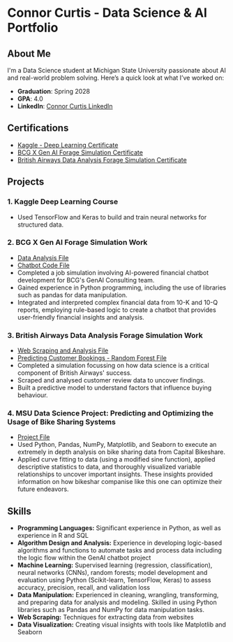 # Connor Curtis - Data Science & AI Portfolio

## About Me

I'm a Data Science student at Michigan State University passionate about AI and real-world problem solving. Here’s a quick look at what I’ve worked on:

- **Graduation**: Spring 2028
- **GPA**: 4.0
- **LinkedIn**: [Connor Curtis LinkedIn](https://www.linkedin.com/in/connor-curtis-803028364/)

## Certifications

- [Kaggle - Deep Learning Certificate](https://github.com/connorcurtis6/ConnorCurtis-Portfolio/blob/main/Kaggle-%20Intro%20to%20Deep%20Learning%20Certificate.png?raw=true)
- [BCG X Gen AI Forage Simulation Certificate](https://github.com/connorcurtis6/ConnorCurtis-Portfolio/blob/main/Forage%20-%20BCG%20X%20Certificate%20(job%20simulation).pdf)
- [British Airways Data Analysis Forage Simulation Certificate](https://github.com/connorcurtis6/ConnorCurtis-Portfolio/blob/main/Forage%20-%20British%20Airways%20Certificate%20(job%20simulation).pdf)

## Projects

### 1. Kaggle Deep Learning Course
- Used TensorFlow and Keras to build and train neural networks for structured data.

### 2. BCG X Gen AI Forage Simulation Work
- [Data Analysis File](https://github.com/connorcurtis6/ConnorCurtis-Portfolio/blob/main/BCG%20X.ipynb)
- [Chatbot Code File](https://github.com/connorcurtis6/ConnorCurtis-Portfolio/blob/main/app.py)
- Completed a job simulation involving AI-powered financial chatbot development for BCG's GenAI Consulting team.
- Gained experience in Python programming, including the use of libraries such as pandas for data manipulation.
- Integrated and interpreted complex financial data from 10-K and 10-Q reports, employing rule-based logic to create a chatbot that provides user-friendly financial insights and analysis.

### 3. British Airways Data Analysis Forage Simulation Work
- [Web Scraping and Analysis File](https://github.com/connorcurtis6/ConnorCurtis-Portfolio/blob/main/Forage%20British%20Airways.ipynb)
- [Predicting Customer Bookings - Random Forest File](https://github.com/connorcurtis6/ConnorCurtis-Portfolio/blob/main/British%20Airways%20Machine%20Learning.ipynb)
- Completed a simulation focussing on how data science is a critical component of British Airways' success.
- Scraped and analysed customer review data to uncover findings.
- Built a predictive model to understand factors that influence buying behaviour.

### 4. MSU Data Science Project: Predicting and Optimizing the Usage of Bike Sharing Systems
- [Project File](https://github.com/connorcurtis6/ConnorCurtis-Portfolio/blob/main/CMSE%20201%20Project.ipynb)
- Used Python, Pandas, NumPy, Matplotlib, and Seaborn to execute an extremely in depth analysis on bike sharing data from Capital Bikeshare.
- Applied curve fitting  to data (using a modified sine function), applied descriptive statistics to data, and thoroughly visualized variable relationships to uncover important insights. These insights provided information on how bikeshar companise like this one can optimize their future endeavors.


## Skills

- **Programming Languages:** Significant experience in Python, as well as experience in R and SQL
- **Algorithm Design and Analysis:** Experience in developing logic-based algorithms and functions to automate tasks and process data including the logic flow within the GenAI chatbot project
- **Machine Learning:** Supervised learning (regression, classification), neural networks (CNNs), random forests; model development and evaluation using Python (Scikit-learn, TensorFlow, Keras) to assess accuracy, precision, recall, and validation loss
- **Data Manipulation:** Experienced in cleaning, wrangling, transforming, and preparing data for analysis and modeling. Skilled in using Python libraries such as Pandas and NumPy for data manipulation tasks.
- **Web Scraping:** Techniques for extracting data from websites
- **Data Visualization:** Creating visual insights with tools like Matplotlib and Seaborn
